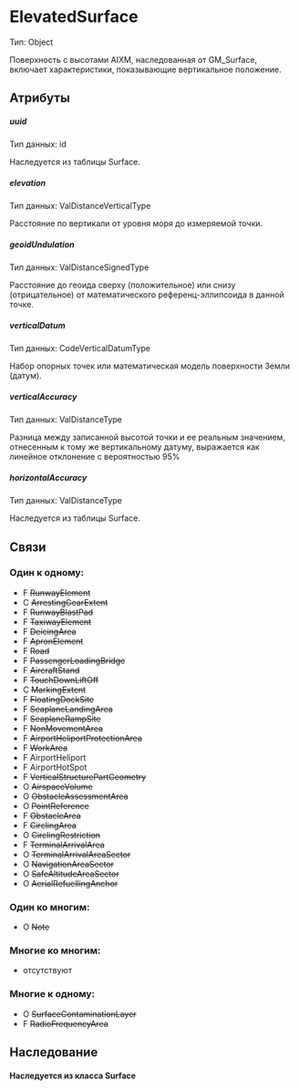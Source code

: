 ElevatedSurface
====
Тип: Object

Поверхность с высотами AIXM, наследованная от GM_Surface, включает характеристики, показывающие вертикальное положение.

## Атрибуты

##### uuid
Тип данных: id

Наследуетcя из таблицы Surface.

##### elevation
Тип данных: ValDistanceVerticalType

Расстояние по вертикали от уровня моря до измеряемой точки.

##### geoidUndulation
Тип данных: ValDistanceSignedType

Расстояние до геоида сверху (положительное) или снизу (отрицательное) от математического референц-эллипсоида в данной точке.

##### verticalDatum
Тип данных: CodeVerticalDatumType

Набор опорных точек или математическая модель поверхности Земли (датум).

##### verticalAccuracy
Тип данных: ValDistanceType

Разница между записанной высотой точки и ее реальным значением, отнесенным к тому же вертикальному датуму, выражается как линейное отклонение с вероятностью 95%

##### horizontalAccuracy
Тип данных: ValDistanceType

Наследуетcя из таблицы Surface.


## Связи

### Один к одному:

- F ~~RunwayElement~~
- C ~~ArrestingGearExtent~~
- F ~~RunwayBlastPad~~
- F ~~TaxiwayElement~~
- F ~~DeicingArea~~
- F ~~ApronElement~~
- F ~~Road~~
- F ~~PassengerLoadingBridge~~
- F ~~AircraftStand~~
- F ~~TouchDownLiftOff~~
- C ~~MarkingExtent~~
- F ~~FloatingDockSite~~
- F ~~SeaplaneLandingArea~~
- F ~~SeaplaneRampSite~~
- F ~~NonMovementArea~~
- F ~~AirportHeliportProtectionArea~~
- F ~~WorkArea~~
- F AirportHeliport
- F AirportHotSpot
- F ~~VerticalStructurePartGeometry~~
- O ~~AirspaceVolume~~
- O ~~ObstacleAssessmentArea~~
- O ~~PointReference~~
- F ~~ObstacleArea~~
- F ~~CirclingArea~~
- O ~~CirclingRestriction~~
- F ~~TerminalArrivalArea~~
- O ~~TerminalArrivalAreaSector~~
- O ~~NavigationAreaSector~~
- O ~~SafeAltitudeAreaSector~~
- O ~~AerialRefuellingAnchor~~

### Один ко многим:

- O ~~Note~~

### Многие ко многим:

- отсутствуют

### Многие к одному:

- O ~~SurfaceContaminationLayer~~
- F ~~RadioFrequencyArea~~


## Наследование

#### Наследуется из класса Surface